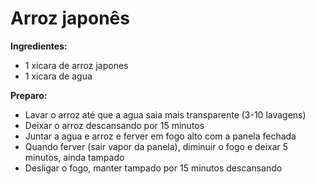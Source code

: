 # Arroz japonês

**Ingredientes:**

* 1 xicara de arroz japones
* 1 xicara de agua

**Preparo:**

* Lavar o arroz até que a agua saia mais transparente \(3-10 lavagens\)
* Deixar o arroz descansando por 15 minutos
* Juntar a agua e arroz e ferver em fogo alto com a panela fechada
* Quando ferver \(sair vapor da panela\), diminuir o fogo e deixar 5 minutos, ainda tampado
* Desligar o fogo, manter tampado por 15 minutos descansando

